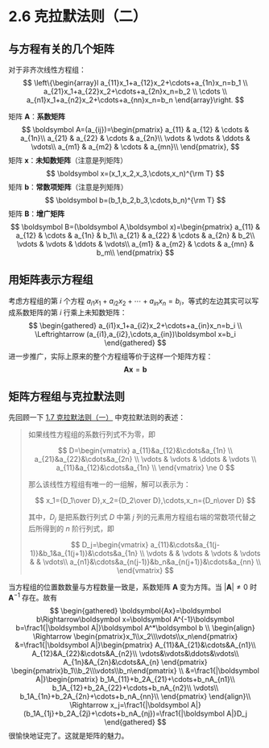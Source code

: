 # 2.6 克拉默法则（二）

## 与方程有关的几个矩阵

对于非齐次线性方程组：
$$
\left\{\begin{array}l
  a_{11}x_1+a_{12}x_2+\cdots+a_{1n}x_n=b_1 \\
  a_{21}x_1+a_{22}x_2+\cdots+a_{2n}x_n=b_2 \\
  \cdots \\
  a_{n1}x_1+a_{n2}x_2+\cdots+a_{nn}x_n=b_n
\end{array}\right.
$$

矩阵 $\boldsymbol A$：**系数矩阵**
$$
\boldsymbol A=(a_{ij})=\begin{pmatrix}
  a_{11} & a_{12} & \cdots & a_{1n}\\
  a_{21} & a_{22} & \cdots & a_{2n}\\
  \vdots & \vdots & \ddots & \vdots\\
  a_{m1} & a_{m2} & \cdots & a_{mn}\\
\end{pmatrix},
$$
矩阵 $\boldsymbol x$：**未知数矩阵**（注意是列矩阵）
$$
\boldsymbol x=(x_1,x_2,x_3,\cdots,x_n)^{\rm T}
$$
矩阵 $\boldsymbol b$：**常数项矩阵**（注意是列矩阵）
$$
\boldsymbol b=(b_1,b_2,b_3,\cdots,b_n)^{\rm T}
$$
矩阵 $\boldsymbol B$：**增广矩阵**
$$
\boldsymbol B=(\boldsymbol A,\boldsymbol x)=\begin{pmatrix}
  a_{11} & a_{12} & \cdots & a_{1n} & b_1\\
  a_{21} & a_{22} & \cdots & a_{2n} & b_2\\
  \vdots & \vdots & \ddots & \vdots\\
  a_{m1} & a_{m2} & \cdots & a_{mn} & b_m\\
\end{pmatrix}
$$

## 用矩阵表示方程组

考虑方程组的第 $i$ 个方程 $a_{i1}x_1+a_{i2}x_2+\cdots+a_{in}x_n=b_i$，等式的左边其实可以写成系数矩阵的第 $i$ 行乘上未知数矩阵：
$$
\begin{gathered}
a_{i1}x_1+a_{i2}x_2+\cdots+a_{in}x_n=b_i \\
\Leftrightarrow (a_{i1},a_{i2},\cdots,a_{in})\boldsymbol x=b_i
\end{gathered}
$$
进一步推广，实际上原来的整个方程组等价于这样一个矩阵方程：
$$
\boldsymbol{Ax}=\boldsymbol b
$$

## 矩阵方程组与克拉默法则

先回顾一下 [1.7 克拉默法则（一）](../1%20行列式/1.7%20克拉默法则（一）#克拉默法则) 中克拉默法则的表述：

> 如果线性方程组的系数行列式不为零，即
>
> $$
> D=\begin{vmatrix}
>  a_{11}&a_{12}&\cdots&a_{1n} \\
>  a_{21}&a_{22}&\cdots&a_{2n} \\
>  \vdots & \vdots & \ddots & \vdots \\
>  a_{11}&a_{12}&\cdots&a_{1n} \\
> \end{vmatrix}
> \ne 0
> $$
>
> 那么该线性方程组有唯一的一组解，解可以表示为：
>
> $$
> x_1={D_1\over D},x_2={D_2\over D},\cdots,x_n={D_n\over D}
> $$
>
> 其中，$D_j$ 是把系数行列式 $D$ 中第 $j$ 列的元素用方程组右端的常数项代替之后所得到的 $n$ 阶行列式，即
>
> $$
> D_j=\begin{vmatrix}
>  a_{11}&\cdots&a_{1(j-1)}&b_1&a_{1(j+1)}&\cdots&a_{1n} \\
>  \vdots &  & \vdots & \vdots & \vdots &  & \vdots\\
>  a_{n1}&\cdots&a_{n(j-1)}&b_n&a_{n(j+1)}&\cdots&a_{nn} \\
> \end{vmatrix}
> $$
>

当方程组的位置数数量与方程数量一致是，系数矩阵 $\boldsymbol A$ 变为方阵。当 $|\boldsymbol A|\ne0$ 时 $\boldsymbol A^{-1}$ 存在。故有
$$
\begin{gathered}
\boldsymbol{Ax}=\boldsymbol b\Rightarrow\boldsymbol x=\boldsymbol A^{-1}\boldsymbol b=\frac1{|\boldsymbol A|}\boldsymbol A^*\boldsymbol b \\
\begin{align}
\Rightarrow
\begin{pmatrix}x_1\\x_2\\\vdots\\x_n\end{pmatrix}
&=\frac1{|\boldsymbol A|}\begin{pmatrix}
A_{11}&A_{21}&\cdots&A_{n1}\\
A_{12}&A_{22}&\cdots&A_{n2}\\
\vdots&\vdots&\ddots&\vdots\\
A_{1n}&A_{2n}&\cdots&A_{n}
\end{pmatrix}
\begin{pmatrix}b_1\\b_2\\\vdots\\b_n\end{pmatrix} \\
&=\frac1{|\boldsymbol A|}\begin{pmatrix}
b_1A_{11}+b_2A_{21}+\cdots+b_nA_{n1}\\
b_1A_{12}+b_2A_{22}+\cdots+b_nA_{n2}\\
\vdots\\
b_1A_{1n}+b_2A_{2n}+\cdots+b_nA_{nn}\\
\end{pmatrix}
\end{align}\\
\Rightarrow x_j=\frac1{|\boldsymbol A|}(b_1A_{1j}+b_2A_{2j}+\cdots+b_nA_{nj})=\frac1{|\boldsymbol A|}D_j
\end{gathered}
$$
 很愉快地证完了。这就是矩阵的魅力。
